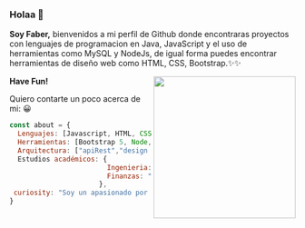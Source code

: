 ### Holaa 👋

**Soy Faber,** bienvenidos a mi perfil de Github donde encontraras proyectos con lenguajes de programacion en Java, JavaScript y el uso de herramientas como MySQL y NodeJs, de igual forma puedes encontrar herramientas de diseño web como HTML, CSS, Bootstrap.✨✨ 


<img align="right" src="https://media4.giphy.com/media/u2pmTWUi0MXjyrMaVj/giphy.gif?cid=790b761197af3fd8b6659c55e025230e9cff73214958bb53&amp;rid=giphy.gif&amp;ct=g" style="width: 250px; height: 250px"/>

**Have Fun!**

Quiero contarte un poco acerca de mi:
:grinning:
``` javascript
const about = {
  Lenguajes: [Javascript, HTML, CSS, Python, Java],
  Herramientas: [Bootstrap 5, Node, MySQL,],
  Arquitectura: ["apiRest","design system pattern"],
  Estudios académicos: {
                        Ingenieria: "Ingeniero Industrial",
                        Finanzas: "Estudiante deFinanzas y Negocios Internacionales 8 semestre",
                      },
 curiosity: "Soy un apasionado por la economía y la tecnología"
}

